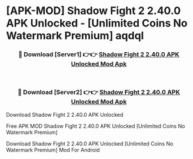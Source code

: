 # [APK-MOD] Shadow Fight 2 2.40.0 APK Unlocked - [Unlimited Coins No Watermark Premium] aqdql



<div align="center">
<h3>🔴 Download [Server1] 👉👉 <a href="https://momento.my/?title=Shadow_Fight_2_2.40.0_APK_Unlocked">Shadow Fight 2 2.40.0 APK Unlocked Mod Apk</a></h3><br>

<h3>🔴 Download [Server2] 👉👉 <a href="https://momento.my/?title=Shadow_Fight_2_2.40.0_APK_Unlocked">Shadow Fight 2 2.40.0 APK Unlocked Mod Apk</a></h3>
</div>



Download Shadow Fight 2 2.40.0 APK Unlocked 

Free APK MOD Shadow Fight 2 2.40.0 APK Unlocked [Unlimited Coins No Watermark Premium]

Download Shadow Fight 2 2.40.0 APK Unlocked [Unlimited Coins No Watermark Premium] Mod For Android
